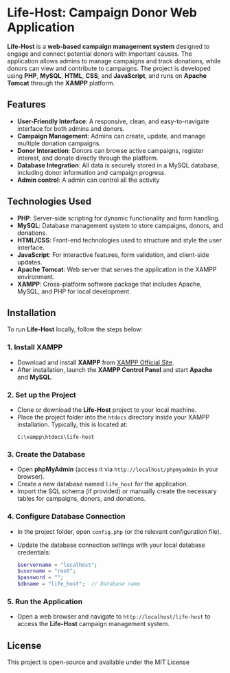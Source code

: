 # Life-Host: Campaign Donor Web Application

**Life-Host** is a **web-based campaign management system** designed to engage and connect potential donors with important causes. The application allows admins to manage campaigns and track donations, while donors can view and contribute to campaigns. The project is developed using **PHP**, **MySQL**, **HTML**, **CSS**, and **JavaScript**, and runs on **Apache Tomcat** through the **XAMPP** platform.

## Features

- **User-Friendly Interface**: A responsive, clean, and easy-to-navigate interface for both admins and donors.
- **Campaign Management**: Admins can create, update, and manage multiple donation campaigns.
- **Donor Interaction**: Donors can browse active campaigns, register interest, and donate directly through the platform.
- **Database Integration**: All data is securely stored in a MySQL database, including donor information and campaign progress.
- **Admin control**: A admin can control all the activity

## Technologies Used

- **PHP**: Server-side scripting for dynamic functionality and form handling.
- **MySQL**: Database management system to store campaigns, donors, and donations.
- **HTML/CSS**: Front-end technologies used to structure and style the user interface.
- **JavaScript**: For interactive features, form validation, and client-side updates.
- **Apache Tomcat**: Web server that serves the application in the XAMPP environment.
- **XAMPP**: Cross-platform software package that includes Apache, MySQL, and PHP for local development.

## Installation

To run **Life-Host** locally, follow the steps below:

### 1. Install XAMPP

- Download and install **XAMPP** from [XAMPP Official Site](https://www.apachefriends.org/index.html).
- After installation, launch the **XAMPP Control Panel** and start **Apache** and **MySQL**.

### 2. Set up the Project

- Clone or download the **Life-Host** project to your local machine.
- Place the project folder into the `htdocs` directory inside your XAMPP installation. Typically, this is located at:
  ```
  C:\xampp\htdocs\life-host
  ```

### 3. Create the Database

- Open **phpMyAdmin** (access it via `http://localhost/phpmyadmin` in your browser).
- Create a new database named `life_host` for the application.
- Import the SQL schema (if provided) or manually create the necessary tables for campaigns, donors, and donations.

### 4. Configure Database Connection

- In the project folder, open `config.php` (or the relevant configuration file).
- Update the database connection settings with your local database credentials:

  ```php
  $servername = "localhost";
  $username = "root";
  $password = "";
  $dbname = "life_host";  // Database name
  ```

### 5. Run the Application

- Open a web browser and navigate to `http://localhost/life-host` to access the **Life-Host** campaign management system.

## License

This project is open-source and available under the MIT License

